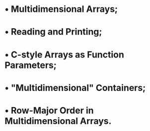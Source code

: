 # • Multidimensional Arrays;
# • Reading and Printing;
# • C-style Arrays as Function Parameters;
# • "Multidimensional" Containers;
# • Row-Major Order in Multidimensional Arrays.
